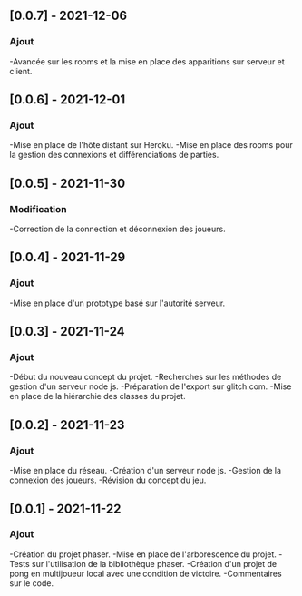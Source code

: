## [0.0.7] - 2021-12-06
### Ajout
-Avancée sur les rooms et la mise en place des apparitions sur serveur et client.

## [0.0.6] - 2021-12-01
### Ajout
-Mise en place de l'hôte distant sur Heroku.
-Mise en place des rooms pour la gestion des connexions et différenciations de parties.

## [0.0.5] - 2021-11-30
### Modification
-Correction de la connection et déconnexion des joueurs.

## [0.0.4] - 2021-11-29
### Ajout
-Mise en place d'un prototype basé sur l'autorité serveur.

## [0.0.3] - 2021-11-24
### Ajout
-Début du nouveau concept du projet.
-Recherches sur les méthodes de gestion d'un serveur node js.
-Préparation de l'export sur glitch.com.
-Mise en place de la hiérarchie des classes du projet.

## [0.0.2] - 2021-11-23
### Ajout
-Mise en place du réseau.
-Création d'un serveur node js.
-Gestion de la connexion des joueurs.
-Révision du concept du jeu.

## [0.0.1] - 2021-11-22
### Ajout
-Création du projet phaser.
-Mise en place de l'arborescence du projet.
-Tests sur l'utilisation de la bibliothèque phaser.
-Création d'un projet de pong en multijoueur local avec une condition de victoire.
-Commentaires sur le code.